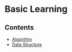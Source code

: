 # Basic Learning  

## Contents  
- [Algorithm](https://github.com/daerong/Basic_Learning/tree/master/Algorithm)  
- [Data Structure](https://github.com/daerong/Basic_Learning/tree/master/Data_Structure)  